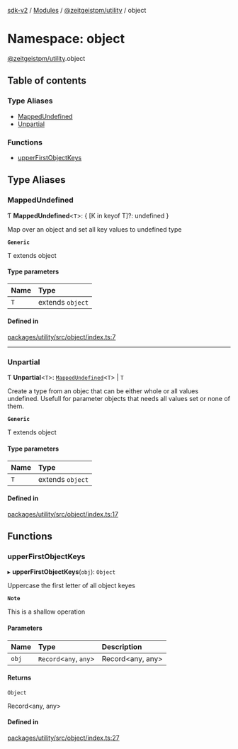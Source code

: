 [sdk-v2](../README.md) / [Modules](../modules.md) / [@zeitgeistpm/utility](zeitgeistpm_utility.md) / object

# Namespace: object

[@zeitgeistpm/utility](zeitgeistpm_utility.md).object

## Table of contents

### Type Aliases

- [MappedUndefined](zeitgeistpm_utility.object.md#mappedundefined)
- [Unpartial](zeitgeistpm_utility.object.md#unpartial)

### Functions

- [upperFirstObjectKeys](zeitgeistpm_utility.object.md#upperfirstobjectkeys)

## Type Aliases

### MappedUndefined

Ƭ **MappedUndefined**<`T`\>: { [K in keyof T]?: undefined }

Map over an object and set all key values to undefined type

**`Generic`**

T extends object

#### Type parameters

| Name | Type |
| :------ | :------ |
| `T` | extends `object` |

#### Defined in

[packages/utility/src/object/index.ts:7](https://github.com/zeitgeistpm/sdk-next/blob/037ec07/packages/utility/src/object/index.ts#L7)

___

### Unpartial

Ƭ **Unpartial**<`T`\>: [`MappedUndefined`](zeitgeistpm_utility.object.md#mappedundefined)<`T`\> \| `T`

Create a type from an objec that can be either whole or all values undefined.
Usefull for parameter objects that needs all values set or none of them.

**`Generic`**

T extends object

#### Type parameters

| Name | Type |
| :------ | :------ |
| `T` | extends `object` |

#### Defined in

[packages/utility/src/object/index.ts:17](https://github.com/zeitgeistpm/sdk-next/blob/037ec07/packages/utility/src/object/index.ts#L17)

## Functions

### upperFirstObjectKeys

▸ **upperFirstObjectKeys**(`obj`): `Object`

Uppercase the first letter of all object keyes

**`Note`**

This is a shallow operation

#### Parameters

| Name | Type | Description |
| :------ | :------ | :------ |
| `obj` | `Record`<`any`, `any`\> | Record<any, any> |

#### Returns

`Object`

Record<any, any>

#### Defined in

[packages/utility/src/object/index.ts:27](https://github.com/zeitgeistpm/sdk-next/blob/037ec07/packages/utility/src/object/index.ts#L27)
